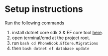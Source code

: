  # Setup instructions
 
 Run the following commands
 1.	install dotnet core sdk 3 & EF core tool [here](https://dotnet.microsoft.com/download).
 2.	open terminal/cmd at the project root.
 3.	run ```bash cd PhoneBook.EfCore.Migrations```
 4.	then ```bash dotnet ef database update```
